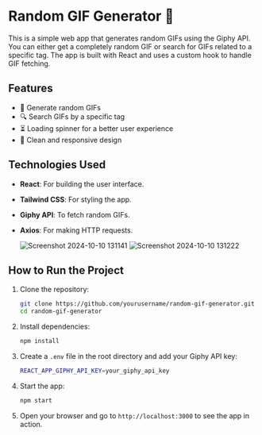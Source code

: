 
# Random GIF Generator 🎉

This is a simple web app that generates random GIFs using the Giphy API. You can either get a completely random GIF or search for GIFs related to a specific tag. The app is built with React and uses a custom hook to handle GIF fetching.

## Features

- 🔄 Generate random GIFs
- 🔍 Search GIFs by a specific tag
- ⏳ Loading spinner for a better user experience
- 🌟 Clean and responsive design

## Technologies Used

- **React**: For building the user interface.
- **Tailwind CSS**: For styling the app.
- **Giphy API**: To fetch random GIFs.
- **Axios**: For making HTTP requests.

  ![Screenshot 2024-10-10 131141](https://github.com/user-attachments/assets/5056f28b-1911-456d-8813-06c65da91421)
  ![Screenshot 2024-10-10 131222](https://github.com/user-attachments/assets/5834b613-d55c-4efe-8efa-f6b1efa48de1)


## How to Run the Project

1. Clone the repository:
   ```bash
   git clone https://github.com/yourusername/random-gif-generator.git
   cd random-gif-generator
   ```

2. Install dependencies:
   ```bash
   npm install
   ```

3. Create a `.env` file in the root directory and add your Giphy API key:
   ```bash
   REACT_APP_GIPHY_API_KEY=your_giphy_api_key
   ```

4. Start the app:
   ```bash
   npm start
   ```

5. Open your browser and go to `http://localhost:3000` to see the app in action.


